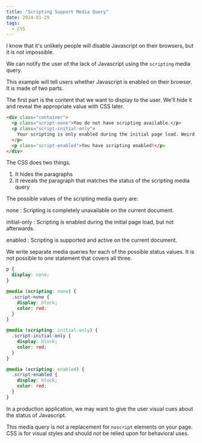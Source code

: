 ```yaml
---
title: "Scripting Support Media Query"
date: 2024-01-29
tags:
  - CSS
---
```


I know that it's unlikely people will disable Javascript on their browsers, but it is not impossible.

We can notify the user of the lack of Javascript using the `scripting` media query.

This example will tell users whether Javascript is enabled on their browser. It is made of two parts.

The first part is the content that we want to display to the user. We'll hide it and reveal the appropriate value with CSS later.

```html
<div class="container">
  <p class="script-none">You do not have scripting available.</p>
  <p class="script-initial-only">
    Your scripting is only enabled during the initial page load. Weird.
  </p>
  <p class="script-enabled">You have scripting enabled!</p>
</div>
```

The CSS does two things.

1. It hides the paragraphs
2. It reveals the paragraph that matches the status of the scripting media query

The possible values of the scripting media query are:

none
: Scripting is completely unavailable on the current document.

initial-only
: Scripting is enabled during the initial page load, but not afterwards.

enabled
: Scripting is supported and active on the current document.

We write separate media queries for each of the possible status values. It is not possible to one statement that covers all three.


```css
p {
  display: none;
}

@media (scripting: none) {
  .script-none {
    display: block;
    color: red;
  }
}

@media (scripting: initial-only) {
  .script-initial-only {
    display: block;
    color: red;
  }
}

@media (scripting: enabled) {
  .script-enabled {
    display: block;
    color: red;
  }
}
```

In a production application, we may want to give the user visual cues about the status of Javascript.

This media query is not a replacement for `noscript` elements on your page. CSS is for visual styles and should not be relied upon for behavioral uses.
